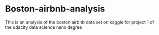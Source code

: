 # Boston-airbnb-analysis
This is an analysis of the boston airbnb data set on kaggle for project 1 of the udacity data science nano degree

